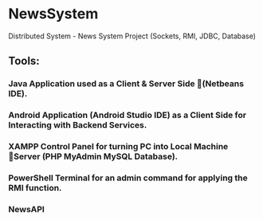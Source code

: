 # NewsSystem
Distributed System - News System Project (Sockets, RMI, JDBC, Database)

## Tools:

### Java Application used as a Client & Server Side (Netbeans IDE).

### Android Application (Android Studio IDE) as a Client Side for Interacting with Backend Services. 

### XAMPP Control Panel for turning PC into Local Machine Server (PHP MyAdmin MySQL Database). 

### PowerShell Terminal for an admin command for applying the RMI function. 

### NewsAPI
